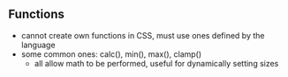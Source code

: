 <h2>Functions</h2>

- cannot create own functions in CSS, must use ones defined by the language
- some common ones: calc(), min(), max(), clamp()
    - all allow math to be performed, useful for dynamically setting sizes
